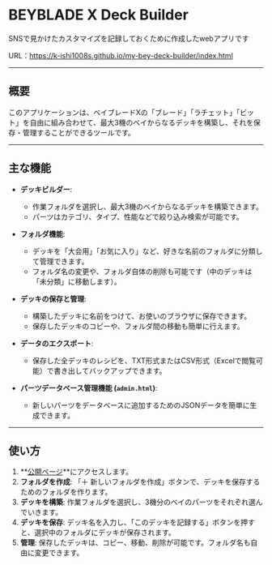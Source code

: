 # BEYBLADE X Deck Builder

SNSで見かけたカスタマイズを記録しておくために作成したwebアプリです

URL：https://k-ishi1008s.github.io/my-bey-deck-builder/index.html

---
## 概要

このアプリケーションは、ベイブレードXの「ブレード」「ラチェット」「ビット」を自由に組み合わせて、最大3機のベイからなるデッキを構築し、それを保存・管理することができるツールです。

---
## 主な機能

* **デッキビルダー**:
    * 作業フォルダを選択し、最大3機のベイからなるデッキを構築できます。
    * パーツはカテゴリ、タイプ、性能などで絞り込み検索が可能です。

* **フォルダ機能**:
    * デッキを「大会用」「お気に入り」など、好きな名前のフォルダに分類して管理できます。
    * フォルダ名の変更や、フォルダ自体の削除も可能です（中のデッキは「未分類」に移動します）。

* **デッキの保存と管理**:
    * 構築したデッキに名前をつけて、お使いのブラウザに保存できます。
    * 保存したデッキのコピーや、フォルダ間の移動も簡単に行えます。

* **データのエクスポート**:
    * 保存した全デッキのレシピを、TXT形式またはCSV形式（Excelで閲覧可能）で書き出してバックアップできます。

* **パーツデータベース管理機能 (`admin.html`)**:
    * 新しいパーツをデータベースに追加するためのJSONデータを簡単に生成できます。

---
## 使い方

1.  **[公開ページ](https://k-ishi1008s.github.io/my-bey-deck-builder/index.html)**にアクセスします。
2.  **フォルダを作成**: 「＋ 新しいフォルダを作成」ボタンで、デッキを保存するためのフォルダを作ります。
3.  **デッキを構築**: 作業フォルダを選択し、3機分のベイのパーツをそれぞれ選んでいきます。
4.  **デッキを保存**: デッキ名を入力し、「このデッキを記録する」ボタンを押すと、選択中のフォルダにデッキが保存されます。
5.  **管理**: 保存したデッキは、コピー、移動、削除が可能です。フォルダ名も自由に変更できます。

